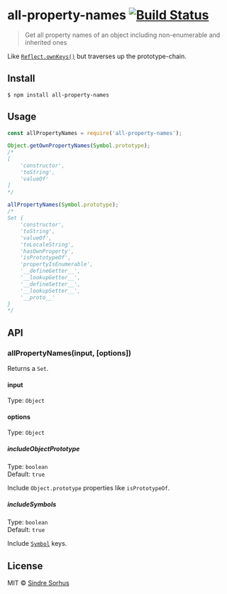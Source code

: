 # all-property-names [![Build Status](https://travis-ci.org/sindresorhus/all-property-names.svg?branch=master)](https://travis-ci.org/sindresorhus/all-property-names)

> Get all property names of an object including non-enumerable and inherited ones

Like [`Reflect.ownKeys()`](https://developer.mozilla.org/en-US/docs/Web/JavaScript/Reference/Global_Objects/Reflect/ownKeys) but traverses up the prototype-chain.


## Install

```
$ npm install all-property-names
```


## Usage

```js
const allPropertyNames = require('all-property-names');

Object.getOwnPropertyNames(Symbol.prototype);
/*
[
	'constructor',
	'toString',
	'valueOf'
]
*/

allPropertyNames(Symbol.prototype);
/*
Set {
	'constructor',
	'toString',
	'valueOf',
	'toLocaleString',
	'hasOwnProperty',
	'isPrototypeOf',
	'propertyIsEnumerable',
	'__defineGetter__',
	'__lookupGetter__',
	'__defineSetter__',
	'__lookupSetter__',
	'__proto__'
}
*/
```


## API

### allPropertyNames(input, [options])

Returns a `Set`.

#### input

Type: `Object`

#### options

Type: `Object`

##### includeObjectPrototype

Type: `boolean`<br>
Default: `true`

Include `Object.prototype` properties like `isPrototypeOf`.

##### includeSymbols

Type: `boolean`<br>
Default: `true`

Include [`Symbol`](https://developer.mozilla.org/en-US/docs/Web/JavaScript/Reference/Global_Objects/Symbol) keys.


## License

MIT © [Sindre Sorhus](https://sindresorhus.com)
